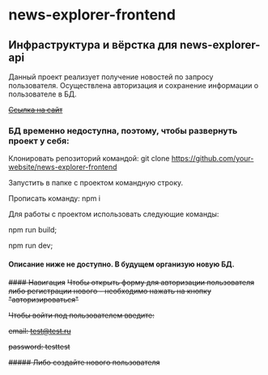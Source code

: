 # news-explorer-frontend

## Инфраструктура и вёрстка для news-explorer-api

Данный проект реализует получение новостей по запросу пользователя. Осуществлена авторизация и сохранение информации о пользователе в БД.

~~[Ссылка на сайт](https://www.your-news-explorer.tk)~~

### БД временно недоступна, поэтому, чтобы развернуть проект у себя:

Клонировать репозиторий командой: git clone https://github.com/your-website/news-explorer-frontend

Запустить в папке с проектом командную строку.

Прописать команду: npm i

Для работы с проектом использовать следующие команды:

npm run build; 

npm run dev;

#### Описание ниже не доступно. В будущем организую новую БД.


~~#### Навигация~~
~~Чтобы открыть форму для авторизации пользователя либо регистрации нового - необходимо нажать на кнопку "авторизироваться"~~

~~Чтобы войти под пользователем введите:~~

~~email: test@test.ru~~

~~password: testtest~~

~~##### Либо создайте нового пользователя~~
